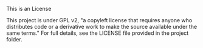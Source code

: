 This is an 
License

This project is under GPL v2, "a copyleft license that requires anyone who distributes code or a derivative work to make the source available under the same terms." For full details, see the LICENSE file provided in the project folder.
